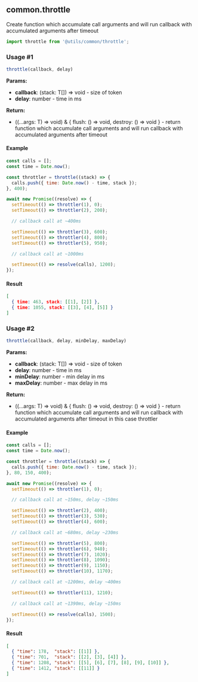 ## common.throttle

Create function which accumulate call arguments and will run callback with accumulated arguments after timeout

```javascript
import throttle from '@utils/common/throttle';
```

### Usage #1

```javascript
throttle(callback, delay)
```

**Params:**

* **callback**: (stack: T[]) => void - size of token
* **delay**: number - time in ms

**Return:**

* ((...args: T) => void) & { flush: () => void, destroy: () => void } - return function which accumulate call arguments and will run callback with accumulated arguments after timeout

#### Example

```javascript
const calls = [];
const time = Date.now();

const throttler = throttle((stack) => {
  calls.push({ time: Date.now() - time, stack });
}, 400);

await new Promise((resolve) => {
  setTimeout(() => throttler(1), 0);
  setTimeout(() => throttler(2), 200);

  // callback call at ~400ms

  setTimeout(() => throttler(3), 600);
  setTimeout(() => throttler(4), 800);
  setTimeout(() => throttler(5), 950);

  // callback call at ~1000ms

  setTimeout(() => resolve(calls), 1200);
});
```

#### Result

```json
[
  { time: 463, stack: [[1], [2]] },
  { time: 1055, stack: [[3], [4], [5]] }
]
```

### Usage #2

```javascript
throttle(callback, delay, minDelay, maxDelay)
```

**Params:**

* **callback**: (stack: T[]) => void - size of token
* **delay**: number - time in ms
* **minDelay**: number - min delay in ms
* **maxDelay**: number - max delay in ms

**Return:**

* ((...args: T) => void) & { flush: () => void, destroy: () => void } - return function which accumulate call arguments and will run callback with accumulated arguments after timeout
in this case throttler

#### Example

```javascript
const calls = [];
const time = Date.now();

const throttler = throttle((stack) => {
  calls.push({ time: Date.now() - time, stack });
}, 80, 150, 400);

await new Promise((resolve) => {
  setTimeout(() => throttler(1), 0);

  // callback call at ~150ms, delay ~150ms

  setTimeout(() => throttler(2), 400);
  setTimeout(() => throttler(3), 530);
  setTimeout(() => throttler(4), 600);

  // callback call at ~680ms, delay ~230ms

  setTimeout(() => throttler(5), 800);
  setTimeout(() => throttler(6), 940);
  setTimeout(() => throttler(7), 1020);
  setTimeout(() => throttler(8), 1090);
  setTimeout(() => throttler(9), 1150);
  setTimeout(() => throttler(10), 1170);

  // callback call at ~1200ms, delay ~400ms

  setTimeout(() => throttler(11), 1210);

  // callback call at ~1390ms, delay ~150ms

  setTimeout(() => resolve(calls), 1500);
});
```

#### Result

```json
[
  { "time": 178,  "stack": [[1]] },
  { "time": 701,  "stack": [[2], [3], [4]] },
  { "time": 1208, "stack": [[5], [6], [7], [8], [9], [10]] },
  { "time": 1412, "stack": [[11]] }
]
```
